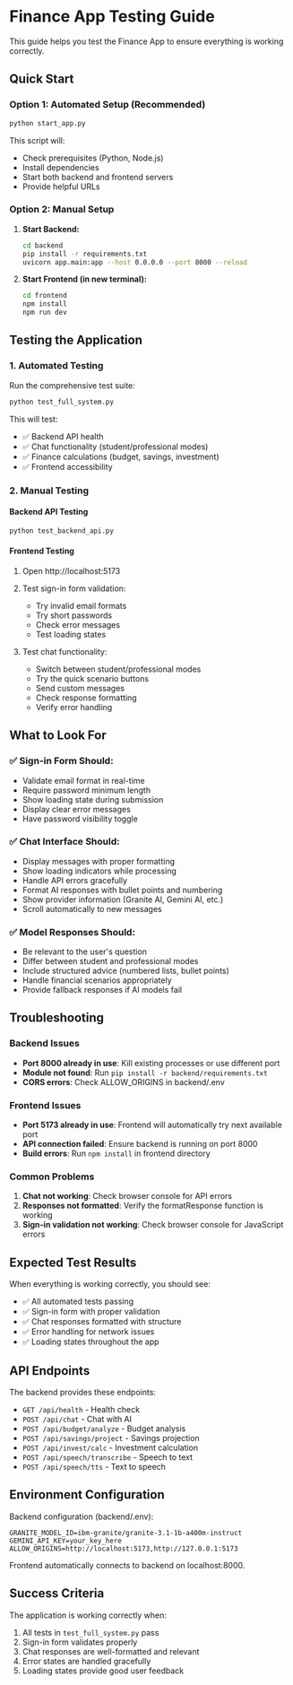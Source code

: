 # Finance App Testing Guide

This guide helps you test the Finance App to ensure everything is working correctly.

## Quick Start

### Option 1: Automated Setup (Recommended)
```bash
python start_app.py
```
This script will:
- Check prerequisites (Python, Node.js)
- Install dependencies
- Start both backend and frontend servers
- Provide helpful URLs

### Option 2: Manual Setup
1. **Start Backend:**
   ```bash
   cd backend
   pip install -r requirements.txt
   uvicorn app.main:app --host 0.0.0.0 --port 8000 --reload
   ```

2. **Start Frontend (in new terminal):**
   ```bash
   cd frontend
   npm install
   npm run dev
   ```

## Testing the Application

### 1. Automated Testing
Run the comprehensive test suite:
```bash
python test_full_system.py
```

This will test:
- ✅ Backend API health
- ✅ Chat functionality (student/professional modes)
- ✅ Finance calculations (budget, savings, investment)
- ✅ Frontend accessibility

### 2. Manual Testing

#### Backend API Testing
```bash
python test_backend_api.py
```

#### Frontend Testing
1. Open http://localhost:5173
2. Test sign-in form validation:
   - Try invalid email formats
   - Try short passwords
   - Check error messages
   - Test loading states

3. Test chat functionality:
   - Switch between student/professional modes
   - Try the quick scenario buttons
   - Send custom messages
   - Check response formatting
   - Verify error handling

## What to Look For

### ✅ Sign-in Form Should:
- Validate email format in real-time
- Require password minimum length
- Show loading state during submission
- Display clear error messages
- Have password visibility toggle

### ✅ Chat Interface Should:
- Display messages with proper formatting
- Show loading indicators while processing
- Handle API errors gracefully
- Format AI responses with bullet points and numbering
- Show provider information (Granite AI, Gemini AI, etc.)
- Scroll automatically to new messages

### ✅ Model Responses Should:
- Be relevant to the user's question
- Differ between student and professional modes
- Include structured advice (numbered lists, bullet points)
- Handle financial scenarios appropriately
- Provide fallback responses if AI models fail

## Troubleshooting

### Backend Issues
- **Port 8000 already in use**: Kill existing processes or use different port
- **Module not found**: Run `pip install -r backend/requirements.txt`
- **CORS errors**: Check ALLOW_ORIGINS in backend/.env

### Frontend Issues
- **Port 5173 already in use**: Frontend will automatically try next available port
- **API connection failed**: Ensure backend is running on port 8000
- **Build errors**: Run `npm install` in frontend directory

### Common Problems
1. **Chat not working**: Check browser console for API errors
2. **Responses not formatted**: Verify the formatResponse function is working
3. **Sign-in validation not working**: Check browser console for JavaScript errors

## Expected Test Results

When everything is working correctly, you should see:
- ✅ All automated tests passing
- ✅ Sign-in form with proper validation
- ✅ Chat responses formatted with structure
- ✅ Error handling for network issues
- ✅ Loading states throughout the app

## API Endpoints

The backend provides these endpoints:
- `GET /api/health` - Health check
- `POST /api/chat` - Chat with AI
- `POST /api/budget/analyze` - Budget analysis
- `POST /api/savings/project` - Savings projection
- `POST /api/invest/calc` - Investment calculation
- `POST /api/speech/transcribe` - Speech to text
- `POST /api/speech/tts` - Text to speech

## Environment Configuration

Backend configuration (backend/.env):
```
GRANITE_MODEL_ID=ibm-granite/granite-3.1-1b-a400m-instruct
GEMINI_API_KEY=your_key_here
ALLOW_ORIGINS=http://localhost:5173,http://127.0.0.1:5173
```

Frontend automatically connects to backend on localhost:8000.

## Success Criteria

The application is working correctly when:
1. All tests in `test_full_system.py` pass
2. Sign-in form validates properly
3. Chat responses are well-formatted and relevant
4. Error states are handled gracefully
5. Loading states provide good user feedback
